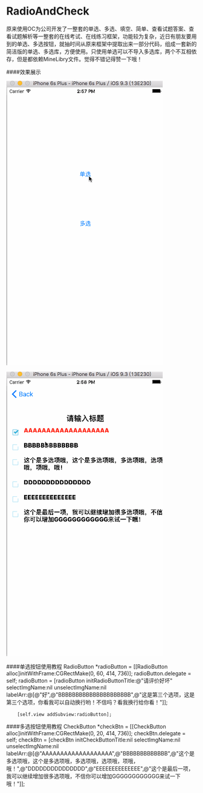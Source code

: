 # RadioAndCheck
  原来使用OC为公司开发了一整套的单选、多选、填空、简单、查看试题答案、查看试题解析等一整套的在线考试、在线练习框架，功能较为复杂，近日有朋友要用到的单选、多选按钮，就抽时间从原来框架中提取出来一部分代码，组成一套新的简洁版的单选、多选库，方便使用。只使用单选可以不导入多选库，两个不互相依存，但是都依赖MineLibry文件。觉得不错记得赞一下哦！

####效果展示

![image](https://github.com/SZLCode/RadioAndCheck/raw/master/radio.gif)


![image](https://github.com/SZLCode/RadioAndCheck/raw/master/check.gif)


####单选按钮使用教程
        RadioButton *radioButton = [[RadioButton alloc]initWithFrame:CGRectMake(0, 60, 414, 736)];
        radioButton.delegate = self;
        radioButton = [radioButton initRadioButtonTitle:@"请评价好坏" selectImgName:nil unselectImgName:nil labelArr:@[@"好",@"BBBBBBBBBBBBBBBBBBBBB",@"这是第三个选项，这是第三个选项，你看我可以自动换行哟！不信吗？看我换行给你看！"]];
    
        [self.view addSubview:radioButton];
        
        
####多选按钮使用教程
    CheckButton *checkBtn = [[CheckButton alloc]initWithFrame:CGRectMake(0, 20, 414, 736)];
    checkBtn.delegate = self;
    checkBtn = [checkBtn initCheckButtonTitle:nil selectImgName:nil unselectImgName:nil labelArr:@[@"AAAAAAAAAAAAAAAAAAA",@"BBBBBBBBBBBBB",@"这个是多选项哦，这个是多选项哦，多选项哦，选项哦，项哦，哦！",@"DDDDDDDDDDDDDDD",@"EEEEEEEEEEEEEE",@"这个是最后一项，我可以继续增加很多选项哦，不信你可以增加GGGGGGGGGGGG来试一下哦！"]];
